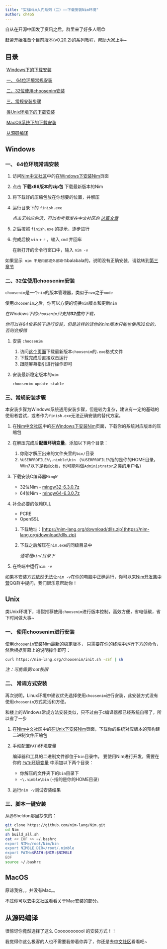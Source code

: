 ```yaml
---
title: "实战Nim入门系列（二）——下载安装Nim环境"
author: ch4o5
---
```


自从在开源中国发了资讯之后，群里来了好多人啊😊

赶紧开始准备个目前版本(v0.20.2)的系列教程，帮助大家上手~

## 目录

​	[Windows下的下载安装](#Windows)

​		[一、 64位环境常规安装](#一、64位环境常规安装)

​		[二、32位使用choosenim安装](#二、32位使用choosenim安装)

​		[三、常规安装步骤](#三、常规安装步骤)

​	[类Unix环境下的下载安装](#Unix)

​	[MacOS系统下的下载安装](#MacOS)

​	[从源码编译](#从源码编译)


## Windows

### 一、 64位环境常规安装

1. 访问[Nim中文社区](https://nim-lang-cn.org)中的[在Windows下安装Nim](https://nim-lang-cn.org/install_windows.html)页面

2. 点击 **下载x86版本的zip包** 下载最新版本的Nim

3. 将下载好的压缩包放在你想要的位置，并解压

4. 运行目录下的 `finish.exe` 

   *点击无响应的话，可以参考我发在中文社区的 [这篇文章](https://nim-lang-cn.org/blog/2019/08/25/v0202-windows-cannot-install.html)*

5. 之后按照 `finish.exe` 的提示，逐步进行

6. 完成后按 `win` + `r` ，输入 `cmd` 并回车

   在新打开的命令行窗口中，输入 `nim -v` 

如果显示` nim 不是内部或外部命令`balabala的，说明没有正确安装，请跳转到[第三章节](#三、常规安装步骤)

### 二、32位使用choosenim安装

`choosenim`是一个`nim`的版本管理器，类似于`nvm`之于`node`

使用`choosenim`之后，你可以方便的切换`nim`版本和更新`nim`

*在Windows下的`choosenim`只支持**32位**的下载，* 

*你可以在64位系统下进行安装，但是这样的话你的nim版本只能也使用32位的，否则会报错*

1. 安装 `choosenim`

   1. 访问[这个页面](https://github.com/dom96/choosenim/releases)下载最新版本`choosenim`的`.exe`格式文件
   2. 下载完成后直接双击运行
   3. 跟随屏幕指引进行操作即可

2. 安装最新稳定版本的`nim`

   ```powershell
   choosenim update stable
   ```

### 三、常规安装步骤

本安装步骤为Windows系统通用安装步骤，但是较为复杂，建议有一定的基础的使用者尝试，或者作为`finish.exe`无法正确安装的替代方案。

1. 在[Nim中文社区](https://nim-lang-cn.org)中的[在Windows下安装Nim](https://nim-lang-cn.org/install_windows.html)页面，下载你的系统对应版本的压缩包
2. 在解压完成后**配置环境变量**，添加以下两个目录：
   1. 你刚才解压出来的文件夹里的`bin/`目录
   2. `%USERPROFILE%\.nimble\bin` （`%USERPROFILE%`指的是你的HOME目录，Win7以下是`我的文档`，也可能叫做`Administrator`之类的用户名）

3. 下载安装C编译器`MingW`

   * 32位Nim - [mingw32-6.3.0.7z](https://nim-lang.org/download/mingw32-6.3.0.7z)
   * 64位Nim - [mingw64-6.3.0.7z](https://nim-lang.org/download/mingw64-6.3.0.7z)

4. 补全必要的依赖DLL

   - PCRE
   - OpenSSL

   1. 下载地址：[https://nim-lang.org/download/dlls.zip](https://nim-lang.org/download/dlls.zip)

   2. 下载之后解压在`nim.exe`的同级目录中

      *通常是`bin/`目录下*

5. 在终端中运行`nim -v`

如果本安装方式依然无法让`nim -v`在你的电脑中正确运行，你可以来[Nim开发集中营](https://jq.qq.com/?_wv=1027&k=5mGEIrV)QQ群中提问，我们很乐意帮助你！

## Unix

类Unix环境下，墙裂推荐使用`choosenim`进行版本控制，高效方便，省电低碳，省下时间做大事~

### 一、 使用choosenim进行安装

使用`choosenim`安装Nim最新的稳定版本， 只需要在你的终端中运行下方的命令，然后根据屏幕上的说明操作即可：

```sh
curl https://nim-lang.org/choosenim/init.sh -sSf | sh
```

*注：可能需要root权限*

### 二、 常规方式安装

再次说明，Linux环境中建议优先选择使用`choosenim`进行安装，此安装方式没有使用`choosenim`方式灵活和方便。

和楼上的Windows常规方法安装类似，只不过由于c编译器都已经系统自带了，所以省了一步

1. 在[Nim中文社区](https://nim-lang-cn.org)中的[在Unix下安装Nim](https://nim-lang-cn.org/install_unix.html)页面，下载你的系统对应版本的预构建二进制文件压缩包

2. 手动配置`PATH`环境变量

   编译器和工具的二进制文件都位于`bin`目录中。 要使用Nim进行开发，需要在你的 [`PATH`环境变量](https://zh.wikipedia.org/wiki/PATH_(变量)) 中添加以下两个目录：

   * 你解压的文件夹下的`bin`目录下
   * `~\.nimble\bin` (`~`指的是你的HOME目录)
   
3. 运行`nim -v`测试安装结果

### 三、脚本一键安装

从@Sheldon那里抄来的：

```sh
git clone https://github.com/nim-lang/Nim.git
cd Nim
sh build_all.sh
cat << EOF >> ~/.bashrc
export NIM=/root/Nim/bin
export NIMBLE_DIR=/root/.nimble
export PATH=$PATH:$NIM:$NIMBLE
EOF
source ~/.bashrc
```

## MacOS

原谅我穷。。并没有Mac。。

不过你可以去[中文社区](https://nim-lang-cn.org/install_unix.html)看看关于Mac安装的部分。

## 从源码编译

很惊讶你竟然选择了这么 Cooooooooool 的安装方式！！

我觉得你这么极客的人也不需要我带着你弄了，你还是去[中文社区](https://nim-lang-cn.org/install.html)看看吧~

